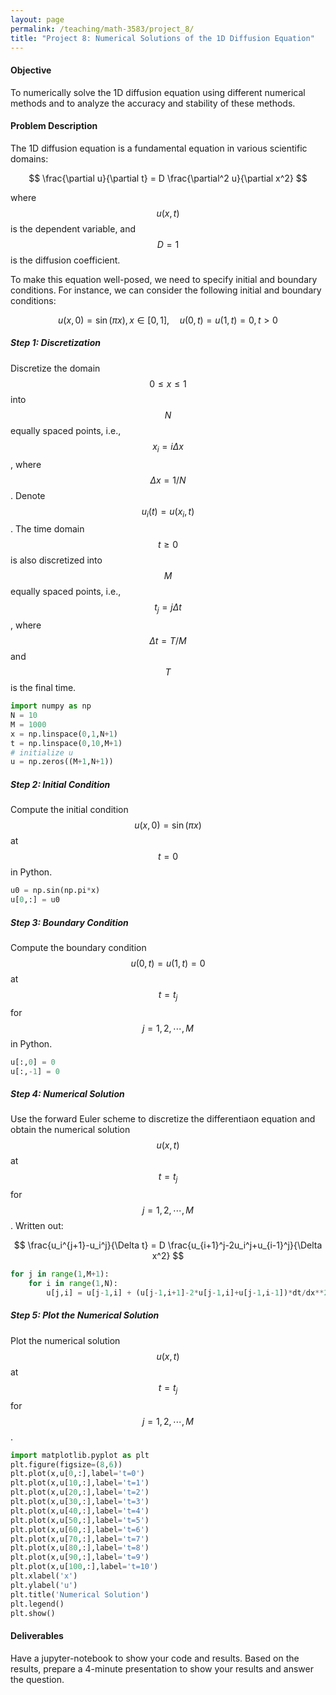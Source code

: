 ```yaml
---
layout: page
permalink: /teaching/math-3583/project_8/
title: "Project 8: Numerical Solutions of the 1D Diffusion Equation"
---
```

#### Objective
To numerically solve the 1D diffusion equation using different numerical methods and to analyze the accuracy and stability of these methods.

#### Problem Description
The 1D diffusion equation is a fundamental equation in various scientific domains:

$$
\frac{\partial u}{\partial t} = D \frac{\partial^2 u}{\partial x^2}
$$

where $$u(x, t)$$ is the dependent variable, and $$D=1$$ is the diffusion coefficient.

To make this equation well-posed, we need to specify initial and boundary conditions. For instance, we can consider the following initial and boundary conditions:

$$
u(x, 0) = \sin(\pi x), x\in[0,1], \quad u(0, t) = u(1, t) = 0, t>0
$$

##### Step 1: Discretization
Discretize the domain $$0\le x \le1$$ into $$N$$ equally spaced points, i.e., $$x_i = i\Delta x$$, where $$\Delta x = 1/N$$. Denote $$u_i(t) = u(x_i, t)$$.
The time domain $$t\ge0$$ is also discretized into $$M$$ equally spaced points, i.e., $$t_j = j\Delta t$$, where $$\Delta t = T/M$$ and $$T$$ is the final time.
```python
import numpy as np
N = 10
M = 1000
x = np.linspace(0,1,N+1)
t = np.linspace(0,10,M+1)
# initialize u 
u = np.zeros((M+1,N+1))
```

##### Step 2: Initial Condition
Compute the initial condition $$u(x,0)=\sin(\pi x)$$ at $$t=0$$ in Python.
```python
u0 = np.sin(np.pi*x)
u[0,:] = u0
```

##### Step 3: Boundary Condition
Compute the boundary condition $$u(0,t)=u(1,t)=0$$ at $$t=t_j$$ for $$j=1,2,\cdots,M$$ in Python.
```python
u[:,0] = 0
u[:,-1] = 0
```

##### Step 4: Numerical Solution
Use the forward Euler scheme to discretize the differentiaon equation and obtain the numerical solution $$u(x,t)$$ at $$t=t_j$$ for $$j=1,2,\cdots,M$$.
Written out:

$$
\frac{u_i^{j+1}-u_i^j}{\Delta t} = D \frac{u_{i+1}^j-2u_i^j+u_{i-1}^j}{\Delta x^2}
$$

```python
for j in range(1,M+1):
    for i in range(1,N):
        u[j,i] = u[j-1,i] + (u[j-1,i+1]-2*u[j-1,i]+u[j-1,i-1])*dt/dx**2
```

##### Step 5: Plot the Numerical Solution
Plot the numerical solution $$u(x,t)$$ at $$t=t_j$$ for $$j=1,2,\cdots,M$$.
```python
import matplotlib.pyplot as plt
plt.figure(figsize=(8,6))
plt.plot(x,u[0,:],label='t=0')
plt.plot(x,u[10,:],label='t=1')
plt.plot(x,u[20,:],label='t=2')
plt.plot(x,u[30,:],label='t=3')
plt.plot(x,u[40,:],label='t=4')
plt.plot(x,u[50,:],label='t=5')
plt.plot(x,u[60,:],label='t=6')
plt.plot(x,u[70,:],label='t=7')
plt.plot(x,u[80,:],label='t=8')
plt.plot(x,u[90,:],label='t=9')
plt.plot(x,u[100,:],label='t=10')
plt.xlabel('x')
plt.ylabel('u')
plt.title('Numerical Solution')
plt.legend()
plt.show()
```

#### Deliverables
Have a jupyter-notebook to show your code and results.
Based on the results, prepare a 4-minute presentation to show your results and answer the question.
